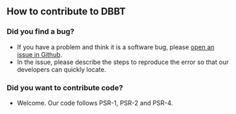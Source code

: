 ## How to contribute to DBBT
### Did you find a bug?
* If you have a problem and think it is a software bug, please
[open an issue in Github](https://github.com/RazeSoldier/DBBT/issues/new).
* In the issue, please describe the steps to reproduce the error so that our developers can quickly locate.

### Did you want to contribute code?
* Welcome. Our code follows PSR-1, PSR-2 and PSR-4.